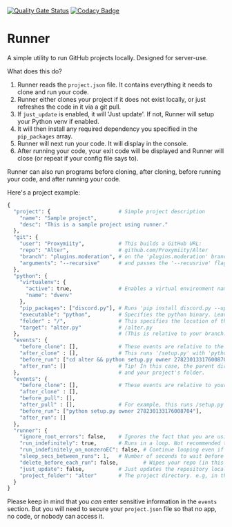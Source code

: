 [![Quality Gate Status](https://sonarcloud.io/api/project_badges/measure?project=Proxymiity_runner&metric=alert_status)](https://sonarcloud.io/dashboard?id=Proxymiity_runner)
[![Codacy Badge](https://app.codacy.com/project/badge/Grade/a72e5751e4aa456a906179d0cb66b02f)](https://www.codacy.com/gh/Proxymiity/runner/dashboard?utm_source=github.com&amp;utm_medium=referral&amp;utm_content=Proxymiity/runner&amp;utm_campaign=Badge_Grade)
# Runner
A simple utility to run GitHub projects locally. Designed for server-use.

What does this do?  
1. Runner reads the `project.json` file. It contains everything it needs to clone and run your code.
2. Runner either clones your project if it does not exist locally, or just refreshes the code in it via a git pull.
3. If `just_update` is enabled, it will 'Just update'. If not, Runner will setup your Python venv if enabled.
4. It will then install any required dependency you specified in the `pip_packages` array.
5. Runner will next run your code. It will display in the console.
6. After running your code, your exit code will be displayed and Runner will close (or repeat if your config file says to).  

Runner can also run programs before cloning, after cloning, before running your code, and after running your code.

Here's a project example:
<!--
    I know that comments in JSON are NOT permitted. But this is an example config.
    Please remove them if you copy that one.
-->
```py
{
  "project": {                      # Simple project description
    "name": "Sample project",
    "desc": "This is a sample project using runner."
  },
  "git": {
    "user": "Proxymiity",           # This builds a GitHub URL:
    "repo": "Alter",                # github.com/Proxymiity/Alter
    "branch": "plugins.moderation", # on the 'plugins.moderation' branch
    "arguments": "--recursive"      # and passes the '--recusrive' flag to git
  },
  "python": {
    "virtualenv": {
      "active": true,               # Enables a virtual environment named 'dvenv'
      "name": "dvenv"
    },
    "pip_packages": ["discord.py"], # Runs 'pip install discord.py --upgrade'
    "executable": "python",         # Specifies the python binary. Leave to 'python' if using venv. Must be in PATH.
    "folder" : "/",                 # This specifies the location of the file to run:
    "target": "alter.py"            # /alter.py
  },                                # (This is relative to your branch. e.g. main/file.py)
  "events": {
    "before_clone": [],             # These events are relative to the parent directory of your repo
    "after_clone" : [],             # This runs '/setup.py' with 'python' and args 'owner 278230133176008704'
    "before_run": ["cd alter && python setup.py owner 278230133176008704"],
    "after_run": []                 # Tip! In this case, the parent directory only have the project.json, runner.py
  },                                # and your project's folder.
  "events": {
    "before_clone": [],             # These events are relative to your branch, too.
    "after_clone" : [],
    "before_pull": [],
    "after_pull" : [],              # For example, this runs /setup.py with python and arg 'owner 278230133176008704'
    "before_run": ["python setup.py owner 278230133176008704"],
    "after_run": []
  },
  "runner": {
    "ignore_root_errors": false,    # Ignores the fact that you are using a non-root user (which can lead to errors)
    "run_indefinitely": true,       # Runs in a loop. Not recommended though
    "run_indefinitely_on_nonzeroEC": false, # Continue looping even if there is a non-zero exit code.
    "sleep_secs_between_runs": 1,   # Number of seconds to wait before restarting your loop. Minimum is 1.
    "delete_before_each_run": false,        # Wipes your repo (in this case '/alter') then clone it again.
    "just_update": false,           # Just updates the repository locally. This will not run any of your code
    "project_folder": "alter"       # The project directory. e.g, in this case, '*/runner/alter'
  }
}
```
Please keep in mind that you *can* enter sensitive information in the `events` section. But you will need to secure your `project.json` file so that no app, no code, or nobody can access it.
